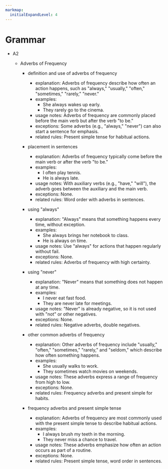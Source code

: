 ```yaml
---
markmap:
  initialExpandLevel: 4
---
```


# Grammar

- A2

  - Adverbs of Frequency

    - definition and use of adverbs of frequency

      - explanation: Adverbs of frequency describe how often an action happens, such as "always," "usually," "often," "sometimes," "rarely," "never."
      - examples:
        - She always wakes up early.
        - They rarely go to the cinema.
      - usage notes: Adverbs of frequency are commonly placed before the main verb but after the verb "to be."
      - exceptions: Some adverbs (e.g., "always," "never") can also start a sentence for emphasis.
      - related rules: Present simple tense for habitual actions.

    - placement in sentences

      - explanation: Adverbs of frequency typically come before the main verb or after the verb "to be."
      - examples:
        - I often play tennis.
        - He is always late.
      - usage notes: With auxiliary verbs (e.g., "have," "will"), the adverb goes between the auxiliary and the main verb.
      - exceptions: None.
      - related rules: Word order with adverbs in sentences.

    - using "always"

      - explanation: "Always" means that something happens every time, without exception.
      - examples:
        - She always brings her notebook to class.
        - He is always on time.
      - usage notes: Use "always" for actions that happen regularly without fail.
      - exceptions: None.
      - related rules: Adverbs of frequency with high certainty.

    - using "never"

      - explanation: "Never" means that something does not happen at any time.
      - examples:
        - I never eat fast food.
        - They are never late for meetings.
      - usage notes: "Never" is already negative, so it is not used with "not" or other negatives.
      - exceptions: None.
      - related rules: Negative adverbs, double negatives.

    - other common adverbs of frequency

      - explanation: Other adverbs of frequency include "usually," "often," "sometimes," "rarely," and "seldom," which describe how often something happens.
      - examples:
        - She usually walks to work.
        - They sometimes watch movies on weekends.
      - usage notes: These adverbs express a range of frequency from high to low.
      - exceptions: None.
      - related rules: Frequency adverbs and present simple for habits.

    - frequency adverbs and present simple tense
      - explanation: Adverbs of frequency are most commonly used with the present simple tense to describe habitual actions.
      - examples:
        - I always brush my teeth in the morning.
        - They never miss a chance to travel.
      - usage notes: These adverbs emphasize how often an action occurs as part of a routine.
      - exceptions: None.
      - related rules: Present simple tense, word order in sentences.
